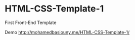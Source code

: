 # HTML-CSS-Template-1
First Front-End Template

Demo
http://mohamedbasiouny.me/HTML-CSS-Template-1/
